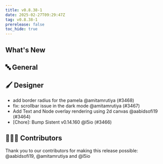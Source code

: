 ```yaml
---
title: v0.8.38-1
date: 2025-02-27T09:29:47Z
tag: v0.8.38-1
prerelease: false
toc_hide: true
---
```


## What's New
## 🔤 General
## 🖌️ Designer

- add border radius for the pamela @amitamrutiya (#3468)
- fix: scrollbar issue in the dark mode @amitamrutiya (#3467)
- Add Text and Node overlay rendering using 2d canvas @aabidsofi19 (#3464)
- [Chore]: Bump Sistent v0.14.160 @l5io (#3466)

## 👨🏽‍💻 Contributors

Thank you to our contributors for making this release possible:
@aabidsofi19, @amitamrutiya and @l5io
